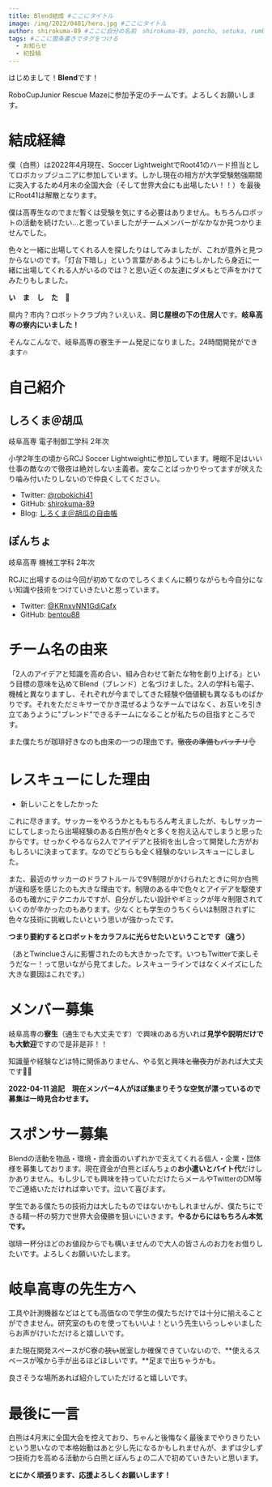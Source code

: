 ```yaml
---
title: Blend結成 #ここにタイトル
image: /img/2022/0401/hero.jpg #ここにタイトル
author: shirokuma-89 #ここに自分の名前　shirokuma-89, poncho, setuka, rumbaboから選ぶ
tags: #ここに箇条書きでタグをつける
  - お知らせ
  - 初投稿
---
```


はじめまして！**Blend**です！

RoboCupJunior Rescue Mazeに参加予定のチームです。よろしくお願いします。

# 結成経緯

僕（白熊）は2022年4月現在、Soccer LightweightでRoot41のハード担当としてロボカップジュニアに参加しています。しかし現在の相方が大学受験勉強期間に突入するため4月末の全国大会（そして世界大会にも出場したい！！）を最後にRoot41は解散となります。

僕は高専生なのでまだ暫くは受験を気にする必要はありません。もちろんロボットの活動を続けたい…と思っていましたがチームメンバーがなかなか見つかりませんでした。

色々と一緒に出場してくれる人を探したりはしてみましたが、これが意外と見つからないのです。「灯台下暗し」という言葉があるようにもしかしたら身近に一緒に出場してくれる人がいるのでは？と思い近くの友達にダメもとで声をかけてみたりもしました。

**い　ま　し　た　👀**

県内？市内？ロボットクラブ内？いえいえ、**同じ屋根の下の住居人**です。**岐阜高専の寮内にいました！**

そんなこんなで、岐阜高専の寮生チーム発足になりました。24時間開発ができます🔥

# 自己紹介

## しろくま＠胡瓜

岐阜高専 電子制御工学科 2年次

小学2年生の頃からRCJ Soccer Lightweightに参加しています。睡眠不足はいい仕事の敵なので徹夜は絶対しない主義者。変なことばっかりやってますが吠えたり噛み付いたりしないので仲良くしてください。

- Twitter: [@robokichi41](https://twitter.com/robokichi41)
- GitHub: [shirokuma-89](https://github.com/shirokuma-89)
- Blog: [しろくま＠胡瓜の自由帳](https://shirokuma-89.github.io)

## ぽんちょ

岐阜高専 機械工学科 2年次

RCJに出場するのは今回が初めてなのでしろくまくんに頼りながらも今自分にない知識や技術をつけていきたいと思っています。

- Twitter: [@KRnxvNN1GdjCafx](https://twitter.com/KRnxvNN1GdjCafx)
- GitHub: [bentou88](https://github.com/bentou88)

# チーム名の由来

「2人のアイデアと知識を高め合い、組み合わせて新たな物を創り上げる」という目標の意味を込めてBlend（ブレンド）と名づけました。2人の学科も電子、機械と異なりますし、それぞれが今までしてきた経験や価値観も異なるものばかりです。それをただミキサーでかき混ぜるようなチームではなく、お互いを引き立てあうように"ブレンド"できるチームになることが私たちの目指すところです。

また僕たちが珈琲好きなのも由来の一つの理由です。~~徹夜の準備もバッチリ👌~~

# レスキューにした理由

- 新しいことをしたかった

これに尽きます。サッカーをやろうかとももちろん考えましたが、もしサッカーにしてしまったら出場経験のある白熊が色々と多くを抱え込んでしまうと思ったからです。せっかくやるなら2人でアイデアと技術を出し合って開発した方がおもしろいに決まってます。なのでどちらも全く経験のないレスキューにしました。

また、最近のサッカーのドラフトルールで9V制限がかけられたときに何か白熊が違和感を感じたのも大きな理由です。制限のある中で色々とアイデアを駆使するのも確かにテクニカルですが、自分がしたい設計やギミックが年々制限されていくのが辛かったのもあります。少なくとも学生のうちくらいは制限されずに色々な技術に挑戦したいという思いが強かったです。

**つまり要約するとロボットをカラフルに光らせたいということです（違う）**

（あとTwinclueさんに影響されたのも大きかったです。いつもTwitterで楽しそうだなー！って思いながら見てました。レスキューラインではなくメイズにした大きな要因はこれです。）

# メンバー募集

岐阜高専の**寮生**（通生でも大丈夫です）で興味のある方いれば**見学や説明だけでも大歓迎**ですので是非是非！！

知識量や経験などは特に関係ありません、やる気と興味~~と徹夜力~~があれば大丈夫です🙆‍♂️

**2022-04-11 追記　現在メンバー4人がほぼ集まりそうな空気が漂っているので募集は一時見合わせます。**

# スポンサー募集

Blendの活動を物品・環境・資金面のいずれかで支えてくれる個人・企業・団体様を募集しております。現在資金が白熊とぽんちょの**お小遣いとバイト代**だけしかありません。もし少しでも興味を持っていただけたらメールやTwitterのDM等でご連絡いただければ幸いです。泣いて喜びます。

学生である僕たちの技術力は大したものではないかもしれませんが、僕たちにできる精一杯の努力で世界大会優勝を狙いにいきます。**やるからにはもちろん本気です。**

珈琲一杯分ほどのお値段からでも構いませんので大人の皆さんのお力をお借りしたいです。よろしくお願いいたします。

# 岐阜高専の先生方へ

工具や計測機器などはとても高価なので学生の僕たちだけでは十分に揃えることができません。研究室のものを使ってもいいよ！という先生いらっしゃいましたらお声がけいただけると嬉しいです。

また現在開発スペースがC寮の~~狭い~~居室しか確保できていないので、**使えるスペースが喉から手が出るほどほしいです。**足まで出ちゃうかも。

良さそうな場所あれば紹介していただけると嬉しいです。

# 最後に一言

白熊は4月末に全国大会を控えており、ちゃんと後悔なく最後までやりきりたいという思いなので本格始動はあと少し先になるかもしれませんが、まずは少しずつ技術力を高める活動から白熊とぽんちょの二人で初めていきたいと思います。

**とにかく頑張ります、応援よろしくお願いします！**